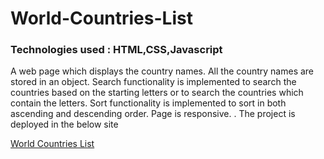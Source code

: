 # World-Countries-List

### Technologies used : HTML,CSS,Javascript

A web page which displays the country names. 
All the country names are stored in an object.
Search functionality is implemented to search the countries based on the starting letters or to search the countries which contain the letters.
Sort functionality is implemented to sort in both ascending and descending order.
Page is responsive.
.
The project is deployed in the below site

[World Countries List](https://confident-villani-56be5e.netlify.app/)
